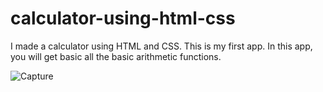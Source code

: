 # calculator-using-html-css
I made a calculator using HTML and CSS. This is my first app. In this app, you will get basic all the basic arithmetic functions. 

![Capture](https://user-images.githubusercontent.com/41737658/226823391-34c0118a-7c69-46ef-9fa0-c1e33ed2236b.PNG)
